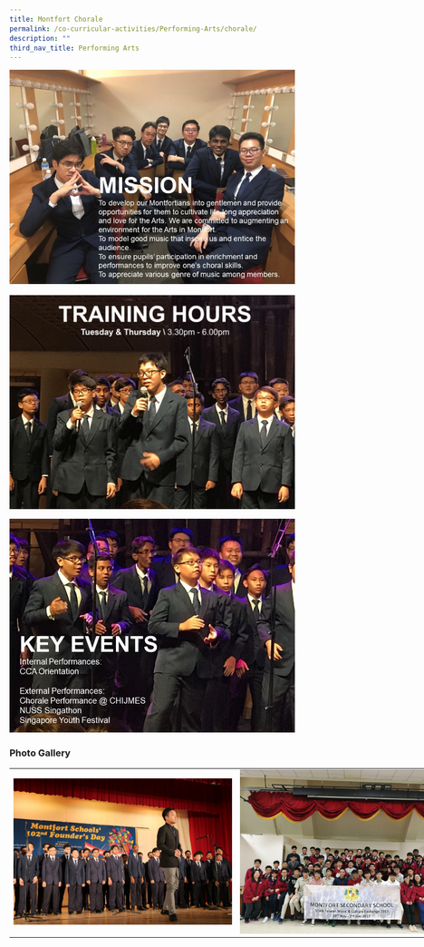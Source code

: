 ```yaml
---
title: Montfort Chorale
permalink: /co-curricular-activities/Performing-Arts/chorale/
description: ""
third_nav_title: Performing Arts
---
```

![](/images/mc1.jpeg)

![](/images/Chorale.png)

![](/images/mc4.jpeg)


### Photo Gallery

<table style="undefined;table-layout: fixed; width: 800px">
<colgroup>
<col style="width: 400px">
<col style="width: 400px">
</colgroup>
<tbody>
  <tr>
    <td><img src="/images/mc5.jpeg"></td>
    <td><img src="/images/mc6.jpeg"></td>
  </tr>
</tbody>
</table>